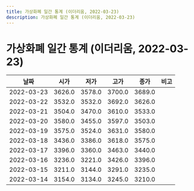 ```yaml
---
title: 가상화폐 일간 통계 (이더리움, 2022-03-23)
description: 가상화폐 일간 통계 (이더리움, 2022-03-23)
---
```


가상화폐 일간 통계 (이더리움, 2022-03-23)
===

|날짜|시가|저가|고가|종가|비고|
|--|--|--|--|--|--|
|2022-03-23|3626.0|3578.0|3700.0|3689.0|    |
|2022-03-22|3532.0|3532.0|3692.0|3626.0|    |
|2022-03-21|3504.0|3470.0|3610.0|3533.0|    |
|2022-03-20|3580.0|3455.0|3597.0|3503.0|    |
|2022-03-19|3575.0|3524.0|3631.0|3580.0|    |
|2022-03-18|3436.0|3386.0|3618.0|3575.0|    |
|2022-03-17|3396.0|3360.0|3463.0|3440.0|    |
|2022-03-16|3236.0|3221.0|3426.0|3396.0|    |
|2022-03-15|3211.0|3144.0|3291.0|3235.0|    |
|2022-03-14|3154.0|3134.0|3245.0|3210.0|    |
